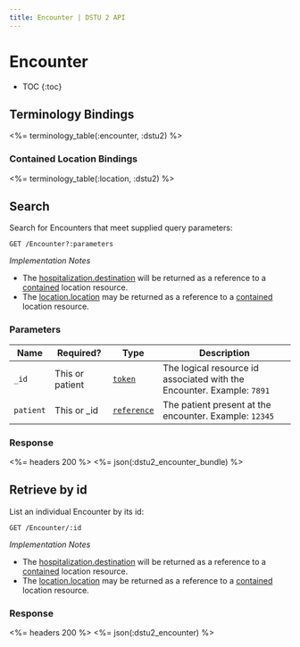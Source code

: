 ```yaml
---
title: Encounter | DSTU 2 API
---
```


# Encounter

* TOC
{:toc}

## Terminology Bindings

<%= terminology_table(:encounter, :dstu2) %>

### Contained Location Bindings

<%= terminology_table(:location, :dstu2) %>

## Search

Search for Encounters that meet supplied query parameters:

    GET /Encounter?:parameters

_Implementation Notes_

* The [hospitalization.destination] will be returned as a reference to a [contained] location resource.
* The [location.location] may be returned as a reference to a [contained] location resource.

### Parameters

 Name     | Required?       | Type          | Description
----------|-----------------|---------------|-------------------------------------------------------
`_id`     | This or patient | [`token`]     | The logical resource id associated with the Encounter. Example: `7891`
`patient` | This or _id     | [`reference`] | The patient present at the encounter. Example: `12345`

### Response

<%= headers 200 %>
<%= json(:dstu2_encounter_bundle) %>

## Retrieve by id

List an individual Encounter by its id:

    GET /Encounter/:id

_Implementation Notes_

* The [hospitalization.destination] will be returned as a reference to a [contained] location resource.
* The [location.location] may be returned as a reference to a [contained] location resource.

### Response

<%= headers 200 %>
<%= json(:dstu2_encounter) %>

[contained]: http://hl7.org/fhir/DSTU2/references.html#contained
[hospitalization.destination]: http://hl7.org/fhir/DSTU2/encounter-definitions.html#Encounter.location.location
[location.location]: http://hl7.org/fhir/DSTU2/encounter-definitions.html#Encounter.location.location
[`reference`]: http://hl7.org/fhir/DSTU2/search.html#reference
[`token`]: http://hl7.org/fhir/DSTU2/search.html#token
